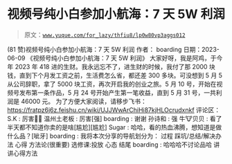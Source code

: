 # 视频号纯小白参加小航海：7 天 5W 利润

> 原文：[`www.yuque.com/for_lazy/thfiu8/lp0w80vp3aggs012`](https://www.yuque.com/for_lazy/thfiu8/lp0w80vp3aggs012)

<ne-h2 id="40f41c78" data-lake-id="40f41c78"><ne-heading-ext><ne-heading-anchor></ne-heading-anchor><ne-heading-fold></ne-heading-fold></ne-heading-ext><ne-heading-content><ne-text id="u5169e2d9">(81 赞)视频号纯小白参加小航海：7 天 5W 利润</ne-text></ne-heading-content></ne-h2> <ne-p id="u44b3c132" data-lake-id="u44b3c132"><ne-text id="uea3e3435">作者： boarding</ne-text></ne-p> <ne-p id="udcedb12c" data-lake-id="udcedb12c"><ne-text id="u1f0f5d76">日期：2023-06-09</ne-text></ne-p> <ne-p id="u070265d9" data-lake-id="u070265d9"><ne-text id="u67248cdc">《视频号纯小白参加小航海：7 天 5W 利润》</ne-text></ne-p> <ne-p id="ue07910ca" data-lake-id="ue07910ca"><ne-text id="ub13b2b7c">大家好呀，我是阿鸡，于今年 2023 年 418 进的生财。我永远忘不了，进生财的时候，我付了那 2000 块钱，直到下个月发工资之前，生活费怎么省，都还差 300 多块。可没想到 5 月 5 从公司辞职，拿了 5000 块工资，再次开启我的创业之旅。5 月 10 号，开始在视频号发布第一条作品，5 月 24 号开始产生第一笔收益，直到 5 月 31 号，一共利润是 46000 元。</ne-text></ne-p> <ne-p id="u854caece" data-lake-id="u854caece"><ne-text id="u8063095e">为了方便大家阅读，请移步飞书：</ne-text>[<ne-text id="ucb89badc">https://fratpz6j6z.feishu.cn/wiki/UJJWwArChiHi87kjHLOcrudxnkf</ne-text>](https://fratpz6j6z.feishu.cn/wiki/UJJWwArChiHi87kjHLOcrudxnkf)</ne-p> <ne-hole id="uc108b990" data-lake-id="uc108b990"><ne-card data-card-name="hr" data-card-type="block" id="PiB3T" data-event-boundary="card"><ne-p id="ub8ebfeac" data-lake-id="ub8ebfeac"><ne-text id="u2546268a">评论区：</ne-text></ne-p> <ne-p id="ua2c1d9c9" data-lake-id="ua2c1d9c9"><ne-text id="u05e6c198">S.K : 厉害👍🏻</ne-text> <ne-text id="ud381af69">温州土老板 : 厉害[强]</ne-text> <ne-text id="u45bc6832">boarding : 谢谢</ne-text> <ne-text id="uabb6b357">孙诗和 : 强</ne-text> <ne-text id="u629d0d5e">牛🐮贝贝 : 看了半天都不知道你卖的是啥[尴尬][尴尬]</ne-text> <ne-text id="u1ed3e656">Sugar : 哈哈，看的热血沸腾，想知道是做什么品？[呲牙]</ne-text> <ne-text id="u52a11713">boarding : 我将本次分享的导航划分为：</ne-text> <ne-text id="u31e19fc8">过程</ne-text> <ne-text id="u532f78e1">踩坑/总结/解决办法</ne-text> <ne-text id="u75671aad">心得</ne-text> <ne-text id="ucce18f9f">方法论(很重要)</ne-text> <ne-text id="u08c1a7c8">选修课:投放</ne-text> <ne-text id="uc9ef97f6">心态</ne-text> <ne-text id="uba0c4604">结尾</ne-text> <ne-text id="u5642ce9c">boarding : 哈哈哈不讨论品哈 讲讲心得方法</ne-text></ne-p></ne-card></ne-hole>